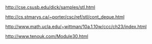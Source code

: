 http://cse.csusb.edu/dick/samples/stl.html

http://cs.stmarys.ca/~porter/csc/ref/stl/cont_deque.html

http://www.math.ucla.edu/~wittman/10a.1.10w/ccc/ch23/index.html

http://www.tenouk.com/Module30.html 
